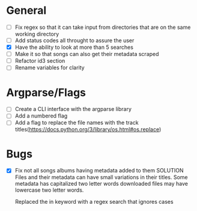# General
- [  ] Fix regex so that it can take input from directories that are on the same working directory
- [  ] Add status codes all throught to assure the user
- [x] Have the ability to look at more than 5 searches
- [  ] Make it so that songs can also get their metadata scraped
- [  ] Refactor id3 section
- [  ] Rename variables for clarity

# Argparse/Flags
- [  ] Create a CLI interface with the argparse library
- [  ] Add a numbered flag
- [  ] Add a flag to replace the file names with the track titles(https://docs.python.org/3/library/os.html#os.replace)

# Bugs
- [x] Fix not all songs albums having metadata added to them
     SOLUTION Files and their metadata  can have small
     variations in their titles. Some metadata has capitalized
     two letter words downloaded files may have lowercase two
     letter words.

     Replaced the in keyword with a regex search that ignores cases
